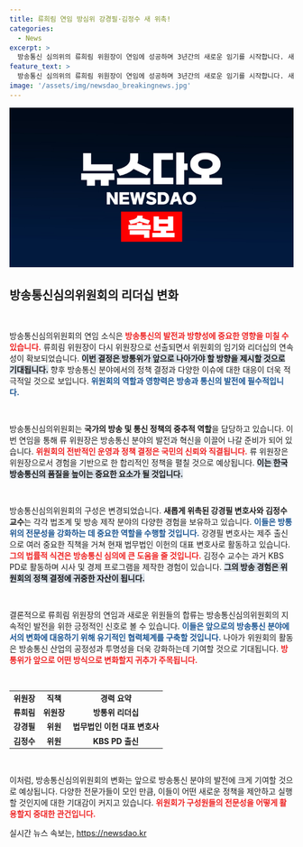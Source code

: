```yaml
---
title: 류희림 연임 방심위 강경필·김정수 새 위촉!
categories:
  - News
excerpt: >
  방송통신 심의위의 류희림 위원장이 연임에 성공하며 3년간의 새로운 임기를 시작합니다. 새롭게 위촉된 강경필 변호사와 김정수 교수의 합류로 더욱 주목받는 방심위의 향후 행보에 기대감이 모아집니다!
feature_text: >
  방송통신 심의위의 류희림 위원장이 연임에 성공하며 3년간의 새로운 임기를 시작합니다. 새롭게 위촉된 강경필 변호사와 김정수 교수의 합류로 더욱 주목받는 방심위의 향후 행보에 기대감이 모아집니다!
image: '/assets/img/newsdao_breakingnews.jpg'
---
```


<p><img src="/assets/img/newsdao_breakingnews.jpg" alt="bookingtag 속보" /></p>

<h2 data-ke-size="size26">방송통신심의위원회의 리더십 변화</h2>

<p data-ke-size="size16">&nbsp;</p>

<p>방송통신심의위원회의 연임 소식은 <b><span style="color: #ee2323;">방송통신의 발전과 방향성에 중요한 영향을 미칠 수 있습니다.</span></b> 류희림 위원장이 다시 위원장으로 선출되면서 위원회의 임기와 리더십의 연속성이 확보되었습니다. <b><span style="background-color: #21538527;">이번 결정은 방통위가 앞으로 나아가야 할 방향을 제시할 것으로 기대됩니다.</span></b> 향후 방송통신 분야에서의 정책 결정과 다양한 이슈에 대한 대응이 더욱 적극적일 것으로 보입니다. <b><span style="color: #1a5490;">위원회의 역할과 영향력은 방송과 통신의 발전에 필수적입니다.</span></b> </p>

<p data-ke-size="size16">&nbsp;</p>

<p>방송통신심의위원회는 <b>국가의 방송 및 통신 정책의 중추적 역할</b>을 담당하고 있습니다. 이번 연임을 통해 류 위원장은 방송통신 분야의 발전과 혁신을 이끌어 나갈 준비가 되어 있습니다. <b><span style="color: #ee2323;">위원회의 전반적인 운영과 정책 결정은 국민의 신뢰와 직결됩니다.</span></b> 류 위원장은 위원장으로서 경험을 기반으로 한 합리적인 정책을 펼칠 것으로 예상됩니다. <b><span style="background-color: #21538527;">이는 한국 방송통신의 품질을 높이는 중요한 요소가 될 것입니다.</span></b> </p>

<p data-ke-size="size16">&nbsp;</p>

<p>방송통신심의위원회의 구성은 변경되었습니다. <b>새롭게 위촉된 강경필 변호사와 김정수 교수</b>는 각각 법조계 및 방송 제작 분야의 다양한 경험을 보유하고 있습니다. <b><span style="color: #1a5490;">이들은 방통위의 전문성을 강화하는 데 중요한 역할을 수행할 것입니다.</span></b> 강경필 변호사는 제주 출신으로 여러 중요한 직책을 거쳐 현재 법무법인 이헌의 대표 변호사로 활동하고 있습니다. <b><span style="color: #ee2323;">그의 법률적 식견은 방송통신 심의에 큰 도움을 줄 것입니다.</span></b> 김정수 교수는 과거 KBS PD로 활동하며 시사 및 경제 프로그램을 제작한 경험이 있습니다. <b><span style="background-color: #21538527;">그의 방송 경험은 위원회의 정책 결정에 귀중한 자산이 됩니다.</span></b> </p>

<p data-ke-size="size16">&nbsp;</p>

<p>결론적으로 류희림 위원장의 연임과 새로운 위원들의 합류는 방송통신심의위원회의 지속적인 발전을 위한 긍정적인 신호로 볼 수 있습니다. <b><span style="color: #1a5490;">이들은 앞으로의 방송통신 분야에서의 변화에 대응하기 위해 유기적인 협력체계를 구축할 것입니다.</span></b> 나아가 위원회의 활동은 방송통신 산업의 공정성과 투명성을 더욱 강화하는데 기여할 것으로 기대됩니다. <b><span style="color: #ee2323;">방통위가 앞으로 어떤 방식으로 변화할지 귀추가 주목됩니다.</span></b> </p>

<p data-ke-size="size16">&nbsp;</p>

<table style="width: 100%; border-collapse: collapse;">
<tr>
<td style="text-align: center; height: 17px;"><b>위원장</b></td>
<td style="text-align: center; height: 17px;"><b>직책</b></td>
<td style="text-align: center; height: 17px;"><b>경력 요약</b></td>
</tr>
<tr>
<td style="text-align: center; height: 17px;"><b>류희림</b></td>
<td style="text-align: center; height: 17px;"><b>위원장</b></td>
<td style="text-align: center; height: 17px;"><b>방통위 리더십</b></td>
</tr>
<tr>
<td style="text-align: center; height: 17px;"><b>강경필</b></td>
<td style="text-align: center; height: 17px;"><b>위원</b></td>
<td style="text-align: center; height: 17px;"><b>법무법인 이헌 대표 변호사</b></td>
</tr>
<tr>
<td style="text-align: center; height: 17px;"><b>김정수</b></td>
<td style="text-align: center; height: 17px;"><b>위원</b></td>
<td style="text-align: center; height: 17px;"><b>KBS PD 출신</b></td>
</tr>
</table> 

<p data-ke-size="size16">&nbsp;</p>

<p>이처럼, 방송통신심의위원회의 변화는 앞으로 방송통신 분야의 발전에 크게 기여할 것으로 예상됩니다. 다양한 전문가들이 모인 만큼, 이들이 어떤 새로운 정책을 제안하고 실행할 것인지에 대한 기대감이 커지고 있습니다. <b><span style="color: #ee2323;">위원회가 구성원들의 전문성을 어떻게 활용할지 중대한 관건입니다.</span></b></p>
실시간 뉴스 속보는, <a href="https://newsdao.kr" rel="dofollow">https://newsdao.kr</a>


